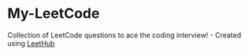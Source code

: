 # My-LeetCode
Collection of LeetCode questions to ace the coding interview! - Created using [LeetHub](https://github.com/QasimWani/LeetHub)
